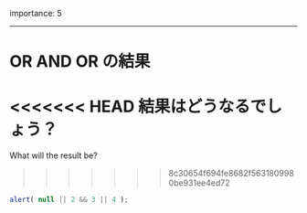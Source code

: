 importance: 5

---

# OR AND OR の結果

<<<<<<< HEAD
結果はどうなるでしょう？
=======
What will the result be?
>>>>>>> 8c30654f694fe8682f5631809980be931ee4ed72

```js
alert( null || 2 && 3 || 4 );
```

